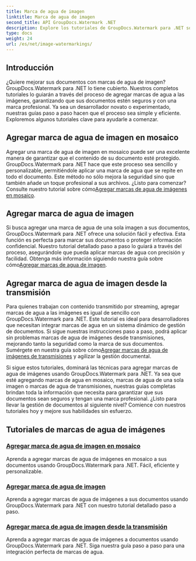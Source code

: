 ```yaml
---
title: Marca de agua de imagen
linktitle: Marca de agua de imagen
second_title: API GroupDocs.Watermark .NET
description: Explore los tutoriales de GroupDocs.Watermark para .NET sobre cómo agregar marcas de agua de imágenes. Aprenda métodos paso a paso para mejorar la seguridad y la marca de su documento.
type: docs
weight: 24
url: /es/net/image-watermarkings/
---
```

## Introducción

¿Quiere mejorar sus documentos con marcas de agua de imagen? GroupDocs.Watermark para .NET lo tiene cubierto. Nuestros completos tutoriales lo guiarán a través del proceso de agregar marcas de agua a las imágenes, garantizando que sus documentos estén seguros y con una marca profesional. Ya sea un desarrollador novato o experimentado, nuestras guías paso a paso hacen que el proceso sea simple y eficiente. Exploremos algunos tutoriales clave para ayudarle a comenzar.

## Agregar marca de agua de imagen en mosaico
Agregar una marca de agua de imagen en mosaico puede ser una excelente manera de garantizar que el contenido de su documento esté protegido. GroupDocs.Watermark para .NET hace que este proceso sea sencillo y personalizable, permitiéndole aplicar una marca de agua que se repite en todo el documento. Este método no sólo mejora la seguridad sino que también añade un toque profesional a sus archivos. ¿Listo para comenzar? Consulte nuestro tutorial sobre cómo[Agregar marcas de agua de imágenes en mosaico](./add-tiled-image-watermark/).

## Agregar marca de agua de imagen
 Si busca agregar una marca de agua de una sola imagen a sus documentos, GroupDocs.Watermark para .NET ofrece una solución fácil y efectiva. Esta función es perfecta para marcar sus documentos o proteger información confidencial. Nuestro tutorial detallado paso a paso lo guiará a través del proceso, asegurándole que pueda aplicar marcas de agua con precisión y facilidad. Obtenga más información siguiendo nuestra guía sobre cómo[Agregar marcas de agua de imagen](./add-image-watermark/).

## Agregar marca de agua de imagen desde la transmisión
Para quienes trabajan con contenido transmitido por streaming, agregar marcas de agua a las imágenes es igual de sencillo con GroupDocs.Watermark para .NET. Este tutorial es ideal para desarrolladores que necesitan integrar marcas de agua en un sistema dinámico de gestión de documentos. Si sigue nuestras instrucciones paso a paso, podrá aplicar sin problemas marcas de agua de imágenes desde transmisiones, mejorando tanto la seguridad como la marca de sus documentos. Sumérgete en nuestra guía sobre cómo[Agregar marcas de agua de imágenes de transmisiones](./add-image-watermark-from-stream/) y agilizar la gestión documental.

Si sigue estos tutoriales, dominará las técnicas para agregar marcas de agua de imágenes usando GroupDocs.Watermark para .NET. Ya sea que esté agregando marcas de agua en mosaico, marcas de agua de una sola imagen o marcas de agua de transmisiones, nuestras guías completas brindan toda la información que necesita para garantizar que sus documentos sean seguros y tengan una marca profesional. ¿Listo para llevar la gestión de documentos al siguiente nivel? Comience con nuestros tutoriales hoy y mejore sus habilidades sin esfuerzo.

## Tutoriales de marcas de agua de imágenes
### [Agregar marca de agua de imagen en mosaico](./add-tiled-image-watermark/)
Aprenda a agregar marcas de agua de imágenes en mosaico a sus documentos usando GroupDocs.Watermark para .NET. Fácil, eficiente y personalizable.
### [Agregar marca de agua de imagen](./add-image-watermark/)
Aprenda a agregar marcas de agua de imágenes a sus documentos usando GroupDocs.Watermark para .NET con nuestro tutorial detallado paso a paso.
### [Agregar marca de agua de imagen desde la transmisión](./add-image-watermark-from-stream/)
Aprenda a agregar marcas de agua de imágenes a documentos usando GroupDocs.Watermark para .NET. Siga nuestra guía paso a paso para una integración perfecta de marcas de agua.